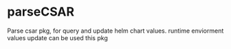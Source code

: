 # parseCSAR
Parse csar pkg, for query and update helm chart values. runtime enviorment values update can be used this pkg 
